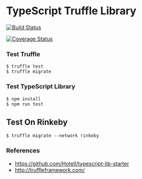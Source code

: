 # TypeScript Truffle Library

[![Build Status](https://travis-ci.org/transmute-industries/typescript-truffle-lib.svg)](https://travis-ci.org/transmute-industries/typescript-truffle-lib)

[![Coverage Status](https://coveralls.io/repos/github/transmute-industries/typescript-truffle-lib/badge.svg?branch=master)](https://coveralls.io/github/transmute-industries/typescript-truffle-lib?branch=master)

### Test Truffle 
```
$ truffle test
$ truffle migrate
```

### Test TypeScript Library
```
$ npm install
$ npm run test
```

## Test On Rinkeby
```
$ truffle migrate --network rinkeby
```

### References
- https://github.com/Hotell/typescript-lib-starter
- http://truffleframework.com/